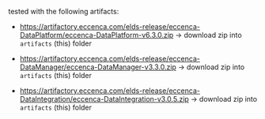 
tested with the following artifacts:


- https://artifactory.eccenca.com/elds-release/eccenca-DataPlatform/eccenca-DataPlatform-v6.3.0.zip -> download zip into `artifacts` (this) folder

- https://artifactory.eccenca.com/elds-release/eccenca-DataManager/eccenca-DataManager-v3.3.0.zip -> download zip into `artifacts` (this) folder

- https://artifactory.eccenca.com/elds-release/eccenca-DataIntegration/eccenca-DataIntegration-v3.0.5.zip -> download zip into `artifacts` (this) folder
